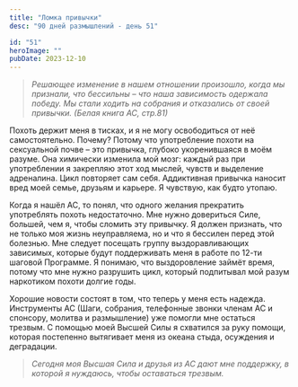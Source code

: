 ```yaml
---
title: "Ломка привычки"
desc: "90 дней размышлений - день 51"

id: "51"
heroImage: ""
pubDate: 2023-12-10
---
```

> _Решающее изменение в нашем отношении произошло, когда мы признали, что
> бессильны – что наша зависимость одержала победу. Мы стали ходить на
> собрания и отказались от своей привычки._ _(Белая книга АС, стр.81)_

Похоть держит меня в тисках, и я не могу освободиться от неё самостоятельно.
Почему? Потому что употребление похоти на сексуальной почве – это привычка,
глубоко укоренившаяся в моём разуме. Она химически изменила мой мозг: каждый
раз при употреблении я закрепляю этот ход мыслей, чувств и выделение
адреналина. Цикл повторяет сам себя. Аддиктивная привычка наносит вред моей
семье, друзьям и карьере. Я чувствую, как будто утопаю.

Когда я нашёл АС, то понял, что одного желания прекратить употреблять похоть
недостаточно. Мне нужно довериться Силе, большей, чем я, чтобы сломить эту
привычку. Я должен признать, что не только моя жизнь неуправляема, но и что я
бессилен перед этой болезнью. Мне следует посещать группу выздоравливающих
зависимых, которые будут поддерживать меня в работе по 12-ти шаговой
Программе. Я понимаю, что выздоровление займёт время, потому что мне нужно
разрушить цикл, который подпитывал мой разум наркотиком похоти долгие годы.

Хорошие новости состоят в том, что теперь у меня есть надежда. Инструменты АС
(Шаги, собрания, телефонные звонки членам АС и спонсору, молитва и
размышление) уже помогли мне остаться трезвым. С помощью моей Высшей Силы я
схватился за руку помощи, которая постепенно вытягивает меня из океана стыда,
осуждения и деградации.

> _Сегодня моя Высшая Сила и друзья из АС дают мне поддержку, в которой я
> нуждаюсь, чтобы оставаться трезвым._

